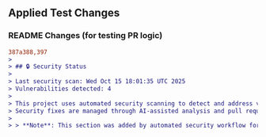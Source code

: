 ## Applied Test Changes

### README Changes (for testing PR logic)
```diff
387a388,397
> 
> ## 🔒 Security Status
> 
> Last security scan: Wed Oct 15 18:01:35 UTC 2025
> Vulnerabilities detected: 4
> 
> This project uses automated security scanning to detect and address vulnerabilities.
> Security fixes are managed through AI-assisted analysis and pull requests.
> 
> > **Note**: This section was added by automated security workflow for testing PR logic.
```
